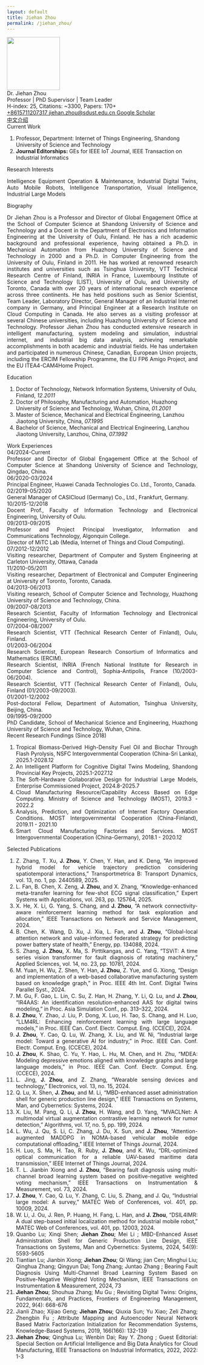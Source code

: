 ```yaml
---
layout: default
title: Jiehan Zhou
permalink: /jiehan_zhou/
---
```

<div class="container mt-3">
<div class="text-center">
  <img
    class="rounded-circle border shadow"
    height="140px"
    width="140px"
    src="{{ '/assets/imgs/jiehan.jpg' | relative_url }}"
  />
  <div class="fs-4 fw-bold">Dr. Jiehan Zhou</div>
  <div class="fs-6 fw-semibold text-secondary">
    Professor | PhD Supervisor | Team Leader
  </div>
  <div class="fs-6 fw-light text-secondary">
    H-index: 25, Citations: ~3300, Papers: 170+
  </div>
  <div class="btn-group mt-2 gap-3">
    <a href="tel:+8615711207317" class="text-decoration-none">
      <i class="bi bi-telephone-fill"></i> +8615711207317
    </a>
    <a href="mailto:jiehan.zhou@sdust.edu.cn" class="text-decoration-none">
      <i class="bi bi-envelope-at-fill"></i> jiehan.zhou@sdust.edu.cn
    </a>
    <a
      href="https://scholar.google.com/citations?user=Elzkz90AAAAJ"
      class="text-decoration-none"
      target="blank"
    >
      <i class="bi bi-mortarboard-fill"></i> Google Scholar
    </a>
  </div>
</div>
<div class="text-center mt-2">
  <a
    href="http://cise.sdust.edu.cn/home/Page/teacher_detail/catId/30/id/2343.html"
    target="_blank"
    class="btn btn-sm btn-outline-primary"
  >
    中文介绍
  </a>
</div>
<div class="fs-4 fw-semibold border-bottom mt-3">
  <i class="bi bi-building-check"></i>
  Current Work
</div>
<ol class="list-group-numbered mt-3">
  <li class="list-group-item mb-2">
    Professor, Department: Internet of Things Engineering, Shandong University
    of Science and Technology
  </li>
  <li class="list-group-item mb-2">
    <b class="fs-6 fw-semibold">Journal Editorships: </b> GEs for IEEE IoT
    Journal, IEEE Transaction on Industrial Informatics
  </li>
</ol>
<div class="fs-4 fw-semibold border-bottom">
  <i class="bi bi-lightbulb"></i>
  Research Interests
</div>
<p class="mt-3" style="text-align: justify">
  Intelligence Equipment Operation & Maintenance, Industrial Digital Twins, Auto
  Mobile Robots, Intelligence Transportation, Visual Intelligence, Industrial
  Large Models
</p>
<div class="fs-4 fw-semibold border-bottom">
  <i class="bi bi-info-circle"></i>
  Biography
</div>
<p class="mt-3" style="text-align: justify">
  Dr Jiehan Zhou is a Professor and Director of Global Engagement Office at the
  School of Computer Science at Shandong University of Science and Technology
  and a Docent in the Department of Electronics and Information Engineering at
  the University of Oulu, Finland. He has a rich academic background and
  professional experience, having obtained a Ph.D. in Mechanical Automation from
  Huazhong University of Science and Technology in 2000 and a Ph.D. in Computer
  Engineering from the University of Oulu, Finland in 2011. He has worked at
  renowned research institutes and universities such as Tsinghua University, VTT
  Technical Research Centre of Finland, INRIA in France, Luxembourg Institute of
  Science and Technology (LIST), University of Oulu, and University of Toronto,
  Canada with over 20 years of international research experience across three
  continents. He has held positions such as Senior Scientist, Team Leader,
  Laboratory Director, General Manager of an Industrial Internet company in
  Germany, and Principal Engineer at a Research Institute on Cloud Computing in
  Canada. He also serves as a visiting professor at several Chinese
  universities, including Huazhong University of Science and Technology.
  Professor Jiehan Zhou has conducted extensive research in intelligent
  manufacturing, system modeling and simulation, industrial internet, and
  industrial big data analysis, achieving remarkable accomplishments in both
  academic and industrial fields. He has undertaken and participated in numerous
  Chinese, Canadian, European Union projects, including the ERCIM Fellowship
  Programme, the EU FP6 Amigo Project, and the EU ITEA4-CAM4Home Project.
</p>
<div class="fs-4 fw-semibold border-bottom">
  <i class="bi bi-journal-plus"></i>
  Education
</div>
<ol class="list-group-numbered mt-3">
  <li class="list-group-item mb-1">
    Doctor of Technology, Network Information Systems, University of Oulu,
    Finland, <i>12.2011</i>
  </li>
  <li class="list-group-item mb-1">
    Doctor of Philosophy, Manufacturing and Automation, Huazhong University of
    Science and Technology, Wuhan, China,
    <i>01.2001</i>
  </li>
  <li class="list-group-item mb-1">
    Master of Science, Mechanical and Electrical Engineering, Lanzhou Jiaotong
    University, China, <i>07.1995</i>
  </li>
  <li class="list-group-item mb-1">
    Bachelor of Science, Mechanical and Electrical Engineering, Lanzhou Jiaotong
    University, Lanzhou, China,
    <i>07.1992</i>
  </li>
</ol>
<div class="fs-4 fw-semibold border-bottom">
  <i class="bi bi-briefcase"></i>
  Work Experiences
</div>
<div class="row mt-3" style="text-align: justify">
  <div class="col-2 mb-1">04/2024-Current</div>
  <div class="col-10 mb-1">
    Professor and Director of Global Engagement Office at the School of Computer
    Science at Shandong University of Science and Technology, Qingdao, China.
  </div>
  <div class="col-2 mb-1">06/2020-03/2024</div>
  <div class="col-10 mb-1">
    Principal Engineer, Huawei Canada Technologies Co. Ltd., Toronto, Canada.
  </div>
  <div class="col-2 mb-1">02/2019-05/2020</div>
  <div class="col-10 mb-1">
    General Manager of CASICloud (Germany) Co., Ltd., Frankfurt, Germany.
  </div>
  <div class="col-2 mb-1">10/2015-12/2018</div>
  <div class="col-10 mb-1">
    Docent Prof., Faculty of Information Technology and Electronical
    Engineering, University of Oulu.
  </div>
  <div class="col-2 mb-1">09/2013-09/2015</div>
  <div class="col-10 mb-1">
    Professor and Project Principal Investigator, Information and Communications
    Technology, Algonquin College.
    <br />
    Director of MiTC Lab (Media, Internet of Things and Cloud Computing).
  </div>
  <div class="col-2 mb-1">07/2012-12/2012</div>
  <div class="col-10 mb-1">
    Visiting researcher, Department of Computer and System Engineering at
    Carleton University, Ottawa, Canada
  </div>
  <div class="col-2 mb-1">11/2010-05/2011</div>
  <div class="col-10 mb-1">
    Visiting researcher, Department of Electronical and Computer Engineering at
    University of Toronto, Toronto, Canada.
  </div>
  <div class="col-2 mb-1">04/2013-06/2013</div>
  <div class="col-10 mb-1">
    Visiting research, School of Computer Science and Technology, Huazhong
    University of Science and Technology, China.
  </div>
  <div class="col-2 mb-1">09/2007-08/2013</div>
  <div class="col-10 mb-1">
    Research Scientist, Faculty of Information Technology and Electronical
    Engineering, University of Oulu.
  </div>
  <div class="col-2 mb-1">07/2004-08/2007</div>
  <div class="col-10 mb-1">
    Research Scientist, VTT (Technical Research Center of Finland), Oulu,
    Finland.
  </div>
  <div class="col-2 mb-1">01/2003-06/2004</div>
  <div class="col-10 mb-1">
    Research Scientist, European Research Consortium of Informatics and
    Mathematics (ERCIM).
    <br />
    Research Scientist, INRIA (French National Institute for Research in
    Computer Science and Control), Sophia-Antipolis, France (10/2003-06/2004).
    <br />
    Research Scientist, VTT (Technical Research Center of Finland), Oulu,
    Finland (01/2003-09/2003).
  </div>
  <div class="col-2 mb-1">01/2001-12/2002</div>
  <div class="col-10 mb-1">
    Post-doctoral Fellow, Department of Automation, Tsinghua University,
    Beijing, China.
  </div>
  <div class="col-2 mb-1">09/1995-09/2000</div>
  <div class="col-10 mb-1">
    PhD Candidate, School of Mechanical Science and Engineering, Huazhong
    University of Science and Technology, Wuhan, China.
  </div>
</div>
<div class="fs-4 fw-semibold border-bottom">
  <i class="bi bi-easel"></i>
  Recent Research Fundings (Since 2018)
</div>
<div class="mt-3" style="text-align: justify">
  <ol class="list-group-numbered">
    <li class="list-group-item mb-1">
      Tropical Biomass-Derived High-Density Fuel Oil and Biochar Through Flash
      Pyrolysis, NSFC Intergovernmental Cooperation (China-Sri Lanka),
      2025.1-2028.12
    </li>
    <li class="list-group-item mb-1">
      An Intelligent Platform for Cognitive Digital Twins Modeling, Shandong
      Provincial Key Projects, 2025.1-2027.12
    </li>
    <li class="list-group-item mb-1">
      The Soft-Hardware Collaborative Design for Industrial Large Models,
      Enterprise Commissioned Project, 2024.8-2025.7
    </li>
    <li class="list-group-item mb-1">
      Cloud Manufacturing Resource/Capability Access Based on Edge Computing.
      Ministry of Science and Technology (MOST), 2019.3 - 2022.2
    </li>
    <li class="list-group-item mb-1">
      Analysis, Prediction, and Optimization of Internet Factory Operation
      Conditions. MOST Intergovernmental Cooperation (China-Finland), 2019.11 -
      2021.10
    </li>
    <li class="list-group-item mb-1">
      Smart Cloud Manufacturing Factories and Services. MOST Intergovernmental
      Cooperation (China-Germany), 2018.1 - 2020.12
    </li>
  </ol>
</div>
<div class="fs-4 fw-semibold border-bottom">
  <i class="bi bi-book"></i>
  Selected Publications
</div>
<div class="mt-3" style="text-align: justify">
  <ol class="list-group-numbered">
    <li class="list-group-item mb-1">
      Z. Zhang, T. Xu, <b>J. Zhou</b>, Y. Chen, Y. Han, and K. Deng, “An
      improved hybrid model for vehicle trajectory prediction considering
      spatiotemporal interactions,” Transportmetrica B: Transport Dynamics, vol.
      13, no. 1, pp. 2440589, 2025.
    </li>
    <li class="list-group-item mb-1">
      L. Fan, B. Chen, X. Zeng, <b>J. Zhou</b>, and X. Zhang,
      “Knowledge-enhanced meta-transfer learning for few-shot ECG signal
      classification,” Expert Systems with Applications, vol. 263, pp. 125764,
      2025.
    </li>
    <li class="list-group-item mb-1">
      X. He, X. Li, G. Yang, S. Chang, and <b>J. Zhou</b>, “A network
      connectivity-aware reinforcement learning method for task exploration and
      allocation,” IEEE Transactions on Network and Service Management, 2024.
    </li>
    <li class="list-group-item mb-1">
      B. Chen, K. Wang, D. Xu, J. Xia, L. Fan, and <b>J. Zhou</b>, “Global-local
      attention network and value-informed federated strategy for predicting
      power battery state of health,” Energy, pp. 134088, 2024.
    </li>
    <li class="list-group-item mb-1">
      S. Zhang, <b>J. Zhou</b>, X. Ma, S. Pirttikangas, and C. Yang, “TSViT: A
      time series vision transformer for fault diagnosis of rotating machinery,”
      Applied Sciences, vol. 14, no. 23, pp. 10781, 2024.
    </li>
    <li class="list-group-item mb-1">
      M. Yuan, H. Wu, Z. Shen, Y. Han, <b>J. Zhou</b>, Z. Yue, and G. Xiong,
      “Design and implementation of a web-based collaborative manufacturing
      system based on knowledge graph,” in Proc. IEEE 4th Int. Conf. Digital
      Twins Parallel Syst., 2024.
    </li>
    <li class="list-group-item mb-1">
      M. Gu, F. Gao, L. Lin, C. Su, Z. Han, H. Zhang, Y. Li, Q. Lu, and
      <b>J. Zhou</b>, “IR4AAS: An identification resolution-enhanced AAS for
      digital twins modeling,” in Proc. Asia Simulation Conf., pp. 313–322,
      2024.
    </li>
    <li class="list-group-item mb-1">
      <b>J. Zhou</b>, Y. Zhao, J. Liu, P. Dong, X. Luo, H. Tao, S. Chang, and H.
      Luo, “LLM4RL: Enhancing reinforcement learning with large language
      models,” in Proc. IEEE Can. Conf. Electr. Comput. Eng. (CCECE), 2024.
    </li>
    <li class="list-group-item mb-1">
      <b>J. Zhou</b>, Y. Cao, Q. Lu, W. Zhang, X. Liu, and W. Ni, “Industrial
      large model: Toward a generative AI for industry,” in Proc. IEEE Can.
      Conf. Electr. Comput. Eng. (CCECE), 2024.
    </li>
    <li class="list-group-item mb-1">
      <b>J. Zhou</b>, K. Shao, C. Yu, Y. Hao, L. Hu, M. Chen, and H. Zhu, “MDEA:
      Modeling depressive emotions aligned with knowledge graphs and large
      language models,” in Proc. IEEE Can. Conf. Electr. Comput. Eng. (CCECE),
      2024.
    </li>
    <li class="list-group-item mb-1">
      L. Jing, <b>J. Zhou</b>, and Z. Zhang, “Wearable sensing devices and
      technology,” Electronics, vol. 13, no. 15, 2024.
    </li>
    <li class="list-group-item mb-1">
      Q. Lu, X. Shen, <b>J. Zhou</b>, and M. Li, “MBD-enhanced asset
      administration shell for generic production line design,” IEEE
      Transactions on Systems, Man, and Cybernetics: Systems, 2024.
    </li>
    <li class="list-group-item mb-1">
      X. Liu, M. Pang, Q. Li, <b>J. Zhou</b>, H. Wang, and D. Yang, “MVACLNet: A
      multimodal virtual augmentation contrastive learning network for rumor
      detection,” Algorithms, vol. 17, no. 5, pp. 199, 2024.
    </li>
    <li class="list-group-item mb-1">
      L. Wu, J. Qu, S. Li, C. Zhang, J. Du, X. Sun, and <b>J. Zhou</b>,
      “Attention-augmented MADDPG in NOMA-based vehicular mobile edge
      computational offloading,” IEEE Internet of Things Journal, 2024.
    </li>
    <li class="list-group-item mb-1">
      H. Luo, S. Ma, H. Tao, R. Ruby, <b>J. Zhou</b>, and K. Wu, “DRL-optimized
      optical communication for a reliable UAV-based maritime data
      transmission,” IEEE Internet of Things Journal, 2024.
    </li>
    <li class="list-group-item mb-1">
      T. L. Jianbin Xiong and <b>J. Zhou</b>, “Bearing fault diagnosis using
      multi-channel broad learning system based on positive-negative weighted
      voting mechanism,” IEEE Transactions on Instrumentation & Measurement,
      vol. 73, 2024.
    </li>
    <li class="list-group-item mb-1">
      <b>J. Zhou</b>, Y. Cao, Q. Lu, Y. Zhang, C. Liu, S. Zhang, and J. Qu,
      “Industrial large model: A survey,” MATEC Web of Conferences, vol. 401,
      pp. 10009, 2024.
    </li>
    <li class="list-group-item mb-1">
      W. Li, J. Ou, J. Ren, P. Huang, H. Fang, L. Han, and <b>J. Zhou</b>,
      “DSIL4IMR: A dual step-based initial localization method for industrial
      mobile robot,” MATEC Web of Conferences, vol. 401, pp. 12003, 2024.
    </li>
    <li class="list-group-item mb-1">
      Quanbo Lu; Xinqi Shen; <b>Jiehan Zhou</b>; Mei Li ; MBD-Enhanced Asset
      Administration Shell for Generic Production Line Design, IEEE Transactions
      on Systems, Man and Cybernetics: Systems, 2024, 54(9): 5593-5605
    </li>
    <li class="list-group-item mb-1">
      Tiantian Lu; Jianbin Xiong; <b>Jiehan Zhou</b>; Qi Wang; jian Cen; Minghui
      Liu; Qinghua Zhang; Qingyun Dai; Tong Zhang; Juntao Zhang ; Bearing Fault
      Diagnosis Using Multi-Channel Broad Learning System Based on
      Positive-Negative Weighted Voting Mechanism, IEEE Transactions on
      Instrumentation & Measurement, 2024, 73
    </li>
    <li class="list-group-item mb-1">
      <b>Jiehan Zhou</b>; Shouhua Zhang; Mu Gu ; Revisiting Digital Twins:
      Origins, Fundamentals, and Practices, Frontiers of Engineering Management,
      2022, 9(4): 668-676
    </li>
    <li class="list-group-item mb-1">
      Jianli Zhao; Xijiao Geng; <b>Jiehan Zhou</b>; Qiuxia Sun; Yu Xiao; Zeli
      Zhang; Zhengbin Fu ; Attribute Mapping and Autoencoder Neural Network
      Based Matrix Factorization Initialization for Recommendation Systems,
      Knowledge-Based Systems, 2019, 166(166): 132-139
    </li>
    <li class="list-group-item mb-1">
      <b>Jiehan Zhou</b>; Qinghua Lu; Wenbin Dai; Ray Y. Zhong ; Guest
      Editorial: Special Section on Artificial Intelligence and Big Data
      Analytics for Cloud Manufacturing, IEEE Transactions on Industrial
      Informatics, 2022, 2022: 1-3
    </li>
  </ol>
</div>
</div>